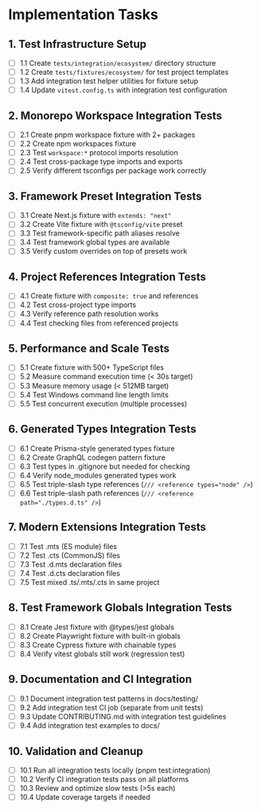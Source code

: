 # Implementation Tasks

## 1. Test Infrastructure Setup

- [ ] 1.1 Create `tests/integration/ecosystem/` directory structure
- [ ] 1.2 Create `tests/fixtures/ecosystem/` for test project templates
- [ ] 1.3 Add integration test helper utilities for fixture setup
- [ ] 1.4 Update `vitest.config.ts` with integration test configuration

## 2. Monorepo Workspace Integration Tests

- [ ] 2.1 Create pnpm workspace fixture with 2+ packages
- [ ] 2.2 Create npm workspaces fixture
- [ ] 2.3 Test `workspace:*` protocol imports resolution
- [ ] 2.4 Test cross-package type imports and exports
- [ ] 2.5 Verify different tsconfigs per package work correctly

## 3. Framework Preset Integration Tests

- [ ] 3.1 Create Next.js fixture with `extends: "next"`
- [ ] 3.2 Create Vite fixture with `@tsconfig/vite` preset
- [ ] 3.3 Test framework-specific path aliases resolve
- [ ] 3.4 Test framework global types are available
- [ ] 3.5 Verify custom overrides on top of presets work

## 4. Project References Integration Tests

- [ ] 4.1 Create fixture with `composite: true` and references
- [ ] 4.2 Test cross-project type imports
- [ ] 4.3 Verify reference path resolution works
- [ ] 4.4 Test checking files from referenced projects

## 5. Performance and Scale Tests

- [ ] 5.1 Create fixture with 500+ TypeScript files
- [ ] 5.2 Measure command execution time (< 30s target)
- [ ] 5.3 Measure memory usage (< 512MB target)
- [ ] 5.4 Test Windows command line length limits
- [ ] 5.5 Test concurrent execution (multiple processes)

## 6. Generated Types Integration Tests

- [ ] 6.1 Create Prisma-style generated types fixture
- [ ] 6.2 Create GraphQL codegen pattern fixture
- [ ] 6.3 Test types in .gitignore but needed for checking
- [ ] 6.4 Verify node_modules generated types work
- [ ] 6.5 Test triple-slash type references (`/// <reference types="node" />`)
- [ ] 6.6 Test triple-slash path references (`/// <reference path="./types.d.ts" />`)

## 7. Modern Extensions Integration Tests

- [ ] 7.1 Test .mts (ES module) files
- [ ] 7.2 Test .cts (CommonJS) files
- [ ] 7.3 Test .d.mts declaration files
- [ ] 7.4 Test .d.cts declaration files
- [ ] 7.5 Test mixed .ts/.mts/.cts in same project

## 8. Test Framework Globals Integration Tests

- [ ] 8.1 Create Jest fixture with @types/jest globals
- [ ] 8.2 Create Playwright fixture with built-in globals
- [ ] 8.3 Create Cypress fixture with chainable types
- [ ] 8.4 Verify vitest globals still work (regression test)

## 9. Documentation and CI Integration

- [ ] 9.1 Document integration test patterns in docs/testing/
- [ ] 9.2 Add integration test CI job (separate from unit tests)
- [ ] 9.3 Update CONTRIBUTING.md with integration test guidelines
- [ ] 9.4 Add integration test examples to docs/

## 10. Validation and Cleanup

- [ ] 10.1 Run all integration tests locally (pnpm test:integration)
- [ ] 10.2 Verify CI integration tests pass on all platforms
- [ ] 10.3 Review and optimize slow tests (>5s each)
- [ ] 10.4 Update coverage targets if needed
